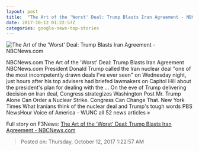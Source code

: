 ```yaml
---
layout: post
title:  "The Art of the 'Worst' Deal: Trump Blasts Iran Agreement - NBCNews.com"
date: 2017-10-12 01:22:57Z
categories: google-news-top-stories
---
```


![The Art of the 'Worst' Deal: Trump Blasts Iran Agreement - NBCNews.com](https://media3.s-nbcnews.com/j/newscms/2017_41/2186356/171011-donald-trump-speech-ac-552p_7eb9c0f1bd23a0e3d3a1c1b0dee7e314.nbcnews-fp-1200-630.jpg)

NBCNews.com The Art of the 'Worst' Deal: Trump Blasts Iran Agreement NBCNews.com President Donald Trump called the Iran nuclear deal "one of the most incompetently drawn deals I've ever seen" on Wednesday night, just hours after his top advisers had briefed lawmakers on Capitol Hill about the president's plan for dealing with the ... On the eve of Trump delivering decision on Iran deal, Congress strategizes Washington Post Mr. Trump Alone Can Order a Nuclear Strike. Congress Can Change That. New York Times What Iranians think of the nuclear deal and Trump's tough words PBS NewsHour Voice of America - WUNC all 52 news articles »


Full story on F3News: [The Art of the 'Worst' Deal: Trump Blasts Iran Agreement - NBCNews.com](http://www.f3nws.com/n/mbsptF)

> Posted on: Thursday, October 12, 2017 1:22:57 AM
